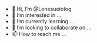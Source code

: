 - 👋 Hi, I’m @Lonesuetolog
- 👀 I’m interested in ...
- 🌱 I’m currently learning ...
- 💞️ I’m looking to collaborate on ...
- 📫 How to reach me ...

<!---
Lonesuetolog/Lonesuetolog is a ✨ special ✨ repository because its `README.md` (this file) appears on your GitHub profile.
You can click the Preview link to take a look at your changes.
--->
